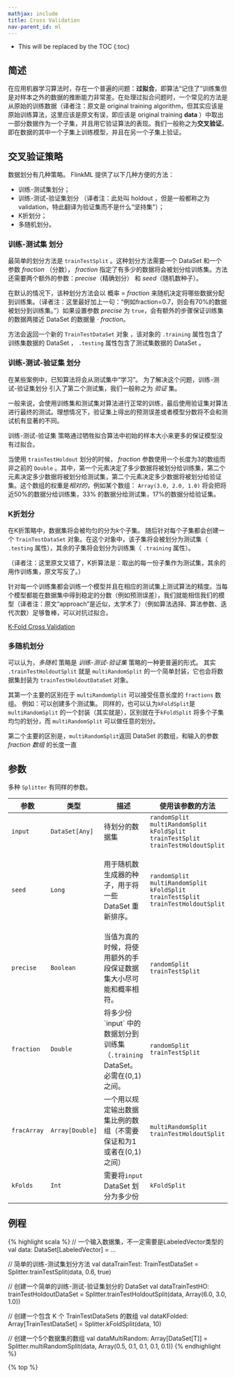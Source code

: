 ```yaml
---
mathjax: include
title: Cross Validation
nav-parent_id: ml
---
```

<!--
Licensed to the Apache Software Foundation (ASF) under one
or more contributor license agreements.  See the NOTICE file
distributed with this work for additional information
regarding copyright ownership.  The ASF licenses this file
to you under the Apache License, Version 2.0 (the
"License"); you may not use this file except in compliance
with the License.  You may obtain a copy of the License at

  http://www.apache.org/licenses/LICENSE-2.0

Unless required by applicable law or agreed to in writing,
software distributed under the License is distributed on an
"AS IS" BASIS, WITHOUT WARRANTIES OR CONDITIONS OF ANY
KIND, either express or implied.  See the License for the
specific language governing permissions and limitations
under the License.
-->

* This will be replaced by the TOC
{:toc}

## 简述

在应用机器学习算法时，存在一个普遍的问题：**过拟合**，即算法“记住了”训练集但是对样本之外的数据的推断能力非常差。在处理过拟合问题时，一个常见的方法是从原始的训练数据（译者注：原文是 original training algorithm，但其实应该是原始训练算法，这里应该是原文有误，即应该是 original training **data** ）中取出一部分数据作为一个子集，并且用它验证算法的表现。我们一般称之为**交叉验证**。即在数据的其中一个子集上训练模型，并且在另一个子集上验证。

## 交叉验证策略

数据划分有几种策略。 FlinkML 提供了以下几种方便的方法：
- 训练-测试集划分；
- 训练-测试-验证集划分 （译者注：此处叫 holdout ，但是一般都称之为validation，特此翻译为验证集而不是什么“坚持集”）；
- K折划分；
- 多随机划分。

### 训练-测试集 划分

最简单的划分方法是 `trainTestSplit` 。这种划分方法需要一个 DataSet 和一个参数 *fraction* （分数）， *fraction* 指定了有多少的数据将会被划分给训练集。方法还需要两个额外的参数：*precise*（精确划分） 和 *seed*（随机数种子）。

在默认的情况下，该种划分方法会以 概率 = *fraction* 来随机决定将哪些数据分配到训练集。（译者注：这里最好加上一句：“例如fraction=0.7，则会有70%的数据被划分到训练集。”）如果设置参数 *precise* 为 `true`，会有额外的步骤保证训练集的数据两接近 DataSet 的数据量  $\cdot$ *fraction*。

方法会返回一个新的 `TrainTestDataSet` 对象 ，该对象的 `.training` 属性包含了训练集数据的 DataSet ， `.testing` 属性包含了测试集数据的 DataSet 。


### 训练-测试-验证集 划分

在某些案例中，已知算法将会从测试集中“学习”。 为了解决这个问题，训练-测试-验证集划分 引入了第二个测试集，我们一般称之为 *验证* 集。

一般来说，会使用训练集和测试集对算法进行正常的训练，最后使用验证集对算法进行最终的测试。理想情况下，验证集上得出的预测误差或者模型分数将不会和测试机有显著的不同。

训练-测试-验证集 策略通过牺牲拟合算法中初始的样本大小来更多的保证模型没有过拟合。

当使用 `trainTestHoldout` 划分的时候， *fraction* 参数使用一个长度为3的数组而非之前的 `Double` 。其中，第一个元素决定了多少数据将被划分给训练集，第二个元素决定多少数据将被划分给测试集，第二个元素决定多少数据将被划分给验证集。这个数组的权重是*相对的*，例如某个数组： `Array(3.0, 2.0, 1.0)` 将会把将近50%的数据分给训练集，33% 的数据分给测试集，17%的数据分给验证集。

### K折划分

在K折策略中，数据集将会被均匀的分为*k*个子集。 随后针对每个子集都会创建一个 `TrainTestDataSet` 对象。在这个对象中，该子集将会被划分为测试集（ `.testing` 属性），其余的子集将会划分为训练集（ `.training` 属性）。

（译者注：这里原文又错了，K折算法是：取出的每一份子集作为测试集，其余的用作训练集，原文写反了。）

针对每一个训练集都会训练一个模型并且在相应的测试集上测试算法的精度。当每个模型都能在数据集中得到稳定的分数（例如预测误差），我们就能相信我们的模型（译者注：原文“approach”是近似，太学术了）（例如算法选择、算法参数、迭代次数）足够鲁棒，可以对抗过拟合。

<a href="https://en.wikipedia.org/wiki/Cross-validation_(statistics)#k-fold_cross-validation">K-Fold Cross Validation</a>

### 多随机划分

可以认为，*多随机* 策略是 *训练-测试-验证集* 策略的一种更普遍的形式。 其实 `.trainTestHoldoutSplit` 就是 `multiRandomSplit` 的一个简单封装，它也会将数据集封装为 `trainTestHoldoutDataSet` 对象。

其第一个主要的区别在于 `multiRandomSplit` 可以接受任意长度的 `fractions` 数组。
例如：可以创建多个测试集。
同样的，也可以认为`kFoldSplit`是 `multiRandomSplit` 的一个封装（其实就是），区别就在于`kFoldSplit` 将多个子集均匀的划分，而 `multiRandomSplit` 可以做任意的划分。

第二个主要的区别是，`multiRandomSplit`返回 DataSet 的数组，和输入的参数 *fraction 数组* 的长度一直

## 参数

多种 `Splitter` 有同样的参数。

 <table class="table table-bordered">
  <thead>
    <tr>
      <th class="text-left" style="width: 20%">参数</th>
      <th class="text-center">类型</th>
      <th class="text-center">描述</th>
      <th class="text-right">使用该参数的方法</th>
    </tr>
  </thead>

  <tbody>
    <tr>
      <td><code>input</code></td>
      <td><code>DataSet[Any]</code></td>
      <td>待划分的数据集</td>
      <td>
      <code>randomSplit</code><br>
      <code>multiRandomSplit</code><br>
      <code>kFoldSplit</code><br>
      <code>trainTestSplit</code><br>
      <code>trainTestHoldoutSplit</code>
      </td>
    </tr>
    <tr>
      <td><code>seed</code></td>
      <td><code>Long</code></td>
      <td>
        <p>
            用于随机数生成器的种子，用于将一些 DataSet 重新排序。
        </p>
      </td>
      <td>
      <code>randomSplit</code><br>
      <code>multiRandomSplit</code><br>
      <code>kFoldSplit</code><br>
      <code>trainTestSplit</code><br>
      <code>trainTestHoldoutSplit</code>
      </td>
    </tr>
    <tr>
      <td><code>precise</code></td>
      <td><code>Boolean</code></td>
      <td>
      当值为真的时候，将使用额外的手段保证数据集大小尽可能和概率相符。
      </td>
      <td>
      <code>randomSplit</code><br>
      <code>trainTestSplit</code>
      </td>
    </tr>
    <tr>
      <td><code>fraction</code></td>
      <td><code>Double</code></td>
      <td>
      将多少份 `input` 中的数据划分到训练集（<code>.training</code> DataSet。必需在(0,1)之间。
      </td>
      <td><code>randomSplit</code><br>
        <code>trainTestSplit</code>
      </td>
    </tr>
    <tr>
      <td><code>fracArray</code></td>
      <td><code>Array[Double]</code></td>
      <td>
      一个用以规定输出数据集比例的数组（不需要保证和为1或者在(0,1)之间）
      </td>
      <td>
      <code>multiRandomSplit</code><br>
      <code>trainTestHoldoutSplit</code>
      </td>
    </tr>
    <tr>
      <td><code>kFolds</code></td>
      <td><code>Int</code></td>
      <td>需要将<code>input</code> DataSet 划分为多少份</td>
      <td><code>kFoldSplit</code></td>
      </tr>

  </tbody>
</table>

## 例程

{% highlight scala %}
// 一个输入数据集，不一定需要是LabeledVector类型的
val data: DataSet[LabeledVector] = ...

// 简单的训练-测试集划分方法
val dataTrainTest: TrainTestDataSet = Splitter.trainTestSplit(data, 0.6, true)

// 创建一个简单的训练-测试-验证集划分的 DataSet
val dataTrainTestHO: trainTestHoldoutDataSet = Splitter.trainTestHoldoutSplit(data, Array(6.0, 3.0, 1.0))

// 创建一个包含 K 个 TrainTestDataSets 的数组
val dataKFolded: Array[TrainTestDataSet] =  Splitter.kFoldSplit(data, 10)

// 创建一个5个数据集的数组
val dataMultiRandom: Array[DataSet[T]] = Splitter.multiRandomSplit(data, Array(0.5, 0.1, 0.1, 0.1, 0.1))
{% endhighlight %}

{% top %}
